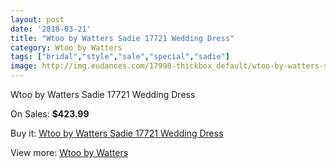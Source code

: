 ```yaml
---
layout: post
date: '2018-03-21'
title: "Wtoo by Watters Sadie 17721 Wedding Dress"
category: Wtoo by Watters
tags: ["bridal","style","sale","special","sadie"]
image: http://img.eudances.com/17998-thickbox_default/wtoo-by-watters-sadie-17721-wedding-dress.jpg
---
```

Wtoo by Watters Sadie 17721 Wedding Dress

On Sales: **$423.99**
<a href="https://www.eudances.com/en/wtoo-by-watters/5224-wtoo-by-watters-sadie-17721-wedding-dress.html"><amp-img layout="responsive" width="600" height="600" src="//img.eudances.com/17998-thickbox_default/wtoo-by-watters-sadie-17721-wedding-dress.jpg" alt="Wtoo by Watters Sadie 17721 Wedding Dress 0" /></a>
<a href="https://www.eudances.com/en/wtoo-by-watters/5224-wtoo-by-watters-sadie-17721-wedding-dress.html"><amp-img layout="responsive" width="600" height="600" src="//img.eudances.com/18000-thickbox_default/wtoo-by-watters-sadie-17721-wedding-dress.jpg" alt="Wtoo by Watters Sadie 17721 Wedding Dress 1" /></a>
<a href="https://www.eudances.com/en/wtoo-by-watters/5224-wtoo-by-watters-sadie-17721-wedding-dress.html"><amp-img layout="responsive" width="600" height="600" src="//img.eudances.com/17999-thickbox_default/wtoo-by-watters-sadie-17721-wedding-dress.jpg" alt="Wtoo by Watters Sadie 17721 Wedding Dress 2" /></a>

Buy it: [Wtoo by Watters Sadie 17721 Wedding Dress](https://www.eudances.com/en/wtoo-by-watters/5224-wtoo-by-watters-sadie-17721-wedding-dress.html "Wtoo by Watters Sadie 17721 Wedding Dress")

View more: [Wtoo by Watters](https://www.eudances.com/en/49-wtoo-by-watters "Wtoo by Watters")